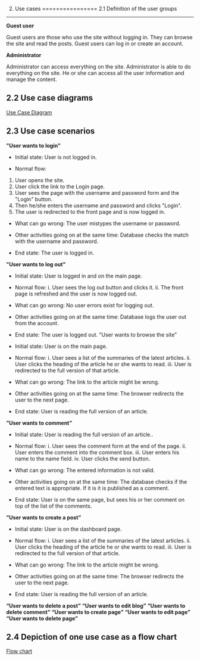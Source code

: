 2. Use cases
================
2.1 Definition of the user groups
--------------------------

**Guest user**

Guest users are those who use the site without logging in. 
They can browse the site and read the posts. Guest users can log in or create an account.


**Administrator**

Administrator can access everything on the site. Administrator is able
to do everything on the site. He or she can access all the user information and manage the content.


2.2 Use case diagrams
-------------------------

[Use Case Diagram](https://users.metropolia.fi/~rosas/usecase.png)

2.3 Use case scenarios 
---------------------------

**"User wants to login"**

* Initial state:
User is not logged in.

* Normal flow:

1. User opens the site.
2. User click the link to the Login page.
3. User sees the page with the username and password form and the "Login" button.
4. Then he/she enters the username and password and clicks "Login".
5. The user is redirected to the front page and is now logged in.

*	What can go wrong:
The user mistypes the username or password.

*	Other activities going on at the same time:
Database checks the match with the username and password.

*	End state:
The user is logged in.

**"User wants to log out"**

*	Initial state:
User is logged in and on the main page.

*	Normal flow:
i.	User sees the log out button and clicks it.
ii.	The front page is refreshed and the user is now logged out.

* What can go wrong:
No user errors exist for logging out.

*	Other activities going on at the same time:
Database logs the user out from the account.

*	End state:
The user is logged out.
"User wants to browse the site”

*	Initial state:
User is on the main page.

*	Normal flow:
i.	User sees a list of the summaries of the latest articles.
ii.	User clicks the heading of the article he or she wants to read.
iii.	User is redirected to the full version of that article.

* What can go wrong:
The link to the article might be wrong.

* Other activities going on at the same time:
The browser redirects the user to the next page.

* End state:
User is reading the full version of an article.

**”User wants to comment”**

* Initial state:
User is reading the full version of an article..

* Normal flow:
i.	User sees the comment form at the end of the page.
ii.	User enters the comment into the comment box.
iii.	User enters his name to the name field.
iv.	User clicks the send button.

* What can go wrong:
The entered information is not valid.

*	Other activities going on at the same time:
The database checks if the entered text is appropriate. If it is it is published as a comment. 

*	End state:
User is on the same page, but sees his or her comment on top of the list of the comments.

**”User wants to create a post”**

*	Initial state:
User is on the dashboard page. 

*	Normal flow:
i.	User sees a list of the summaries of the latest articles.
ii.	User clicks the heading of the article he or she wants to read.
iii.	User is redirected to the full version of that article.

* What can go wrong:
The link to the article might be wrong.

*	Other activities going on at the same time:
The browser redirects the user to the next page.

*	End state:
User is reading the full version of an article.

**“User wants to delete a post”**
**“User wants to edit blog”**
**“User wants to delete comment”**
**“User wants to create page”**
**“User wants to edit page”**
**“User wants to delete page”**


2.4 Depiction of one use case as a flow chart
-----------------------
[Flow chart](https://users.metropolia.fi/~rosas/flowchart.png)
